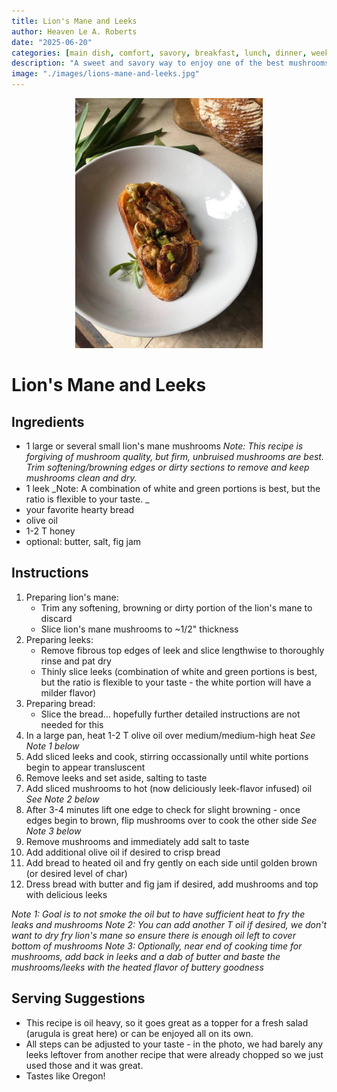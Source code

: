 ```yaml
---
title: Lion's Mane and Leeks
author: Heaven Le A. Roberts
date: "2025-06-20"
categories: [main dish, comfort, savory, breakfast, lunch, dinner, weeknight, mushroom, foraging, local, vegetarian, one pan]
description: "A sweet and savory way to enjoy one of the best mushrooms out there!"
image: "./images/lions-mane-and-leeks.jpg"
---
```


<p align="center">
  <img src="./images/lions-mane-and-leeks.jpg" alt="A version of lion's mane mushrooms with leeks (here, not too many leeks!)" width="300"/>
</p>

# Lion's Mane and Leeks

## Ingredients
- 1 large or several small lion's mane mushrooms
  _Note: This recipe is forgiving of mushroom quality, but firm, unbruised mushrooms are best. Trim softening/browning edges or dirty sections to remove and keep mushrooms clean and dry._
- 1 leek
  _Note: A combination of white and green portions is best, but the ratio is flexible to your taste. _
- your favorite hearty bread
- olive oil
- 1-2 T honey
- optional: butter, salt, fig jam

## Instructions
1. Preparing lion's mane:
   - Trim any softening, browning or dirty portion of the lion's mane to discard
   - Slice lion's mane mushrooms to ~1/2" thickness
3. Preparing leeks:
   - Remove fibrous top edges of leek and slice lengthwise to thoroughly rinse and pat dry
   - Thinly slice leeks (combination of white and green portions is best, but the ratio is flexible to your taste - the white portion will have a milder flavor)
7. Preparing bread:
   - Slice the bread... hopefully further detailed instructions are not needed for this
9. In a large pan, heat 1-2 T olive oil over medium/medium-high heat _See Note 1 below_
11. Add sliced leeks and cook, stirring occassionally until white portions begin to appear transluscent
12. Remove leeks and set aside, salting to taste
13. Add sliced mushrooms to hot (now deliciously leek-flavor infused) oil _See Note 2 below_
15. After 3-4 minutes lift one edge to check for slight browning - once edges begin to brown, flip mushrooms over to cook the other side _See Note 3 below_
17. Remove mushrooms and immediately add salt to taste
18. Add additional olive oil if desired to crisp bread
19. Add bread to heated oil and fry gently on each side until golden brown (or desired level of char)
20. Dress bread with butter and fig jam if desired, add mushrooms and top with delicious leeks

_Note 1: Goal is to not smoke the oil but to have sufficient heat to fry the leaks and mushrooms_
_Note 2: You can add another T oil if desired, we don't want to dry fry lion's mane so ensure there is enough oil left to cover bottom of mushrooms_
_Note 3: Optionally, near end of cooking time for mushrooms, add back in leeks and a dab of butter and baste the mushrooms/leeks with the heated flavor of buttery goodness_

## Serving Suggestions
- This recipe is oil heavy, so it goes great as a topper for a fresh salad (arugula is great here) or can be enjoyed all on its own.
- All steps can be adjusted to your taste - in the photo, we had barely any leeks leftover from another recipe that were already chopped so we just used those and it was great.
- Tastes like Oregon!
